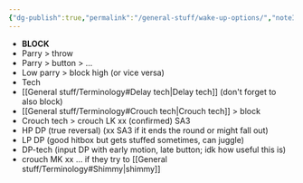 ```yaml
---
{"dg-publish":true,"permalink":"/general-stuff/wake-up-options/","noteIcon":""}
---
```


- **BLOCK**
- Parry > throw
- Parry > button > ...
- Low parry > block high (or vice versa)
- Tech
- [[General stuff/Terminology#Delay tech\|Delay tech]] (don't forget to also block)
- [[General stuff/Terminology#Crouch tech\|Crouch tech]] > block
- Crouch tech > crouch LK xx (confirmed) SA3
- HP DP (true reversal) (xx SA3 if it ends the round or might fall out)
- LP DP (good hitbox but gets stuffed sometimes, can juggle)
- DP-tech (input DP with early motion, late button; idk how useful this is)
- crouch MK xx ... if they try to [[General stuff/Terminology#Shimmy\|shimmy]]